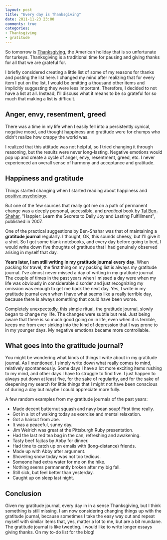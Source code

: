 ```yaml
---
layout: post
title: "Every day is Thanksgiving"
date: 2011-11-23 23:00
comments: true
categories:
- Thanksgiving
- gratitude
---
```

So tomorrow is [Thanksgiving](http://en.wikipedia.org/wiki/Thanksgiving), the American holiday that is so unfortunate for turkeys. Thanksgiving is a traditional time for pausing and giving thanks for all that we are grateful for.

I briefly considered creating a little list of some of my reasons for thanks and posting the list here. I changed my mind after realizing that for every item I put on the list, I would be omitting a thousand other items and implicitly suggesting they were less important. Therefore, I decided to not have a list at all. Instead, I'll discuss what it means to be so grateful for so much that making a list is difficult.

<!--more-->

## Anger, envy, resentment, greed

There was a time in my life when I easily fell into a persistently cynical, negative mood, and thought happiness and gratitude were for chumps who didn't realize how crappy the world was.

I realized that this attitude was not helpful, so I tried changing it through reasoning, but the results were never long-lasting. Negative emotions would pop up and create a cycle of anger, envy, resentment, greed, etc. I never experienced an overall sense of harmony and acceptance and gratitude.

## Happiness and gratitude

Things started changing when I started reading about happiness and [positive psychology](http://en.wikipedia.org/wiki/Positive_psychology).

But one of the few sources that really got me on a path of permanent change was a deeply personal, accessible, and *practical* book by [Tal Ben-Shahar](http://www.talbenshahar.com/), "Happier: Learn the Secrets to Daily Joy and Lasting Fulfillment", published in 2007.

One of the practical suggestions by Ben-Shahar was that of maintaining a **gratitude journal** regularly. I thought, OK, this sounds cheesy, but I'll give it a shot.  So I got some blank notebooks, and every day before going to bed, I would write down five thoughts of gratitude that I had genuinely observed arising in myself that day.

**Years later, I am still writing in my gratitude journal every day**. When packing for travel, the first thing on my packing list is always my gratitude journal. I've almost never missed a day of writing in my gratitude journal. The couple of times in the past years when I missed a day were when my life was obviously in considerable disorder and just recognizing my omission was enough to get me back the next day. Yes, I write in my gratitude journal even when I have what seems like a really terrible day, because there is always something that could have been worse.

Completely unexpectedly, this simple ritual, the gratitude journal, slowly began to change my life. The changes were subtle but real. Just being aware that there is so much good going on in life, even when it is terrible, keeps me from ever sinking into the kind of depression that I was prone to in my younger days. My negative emotions became more controllable.

## What goes into the gratitude journal?

You might be wondering what kinds of things I write about in my gratitude journal. As I mentioned, I simply write down what really comes to mind, relatively spontaneously. Some days I have a lot more exciting items rushing to my mind, and other days I have to struggle to find five. I just happen to always put down at least five, for the sake of regularity, and for the sake of deepening my search for little things that I might not have been conscious of during a day but maybe I could appreciate more fully.

A few random examples from my gratitude journals of the past years:
- Made decent butternut squash and navy bean soup! First time really.
- Got in a lot of walking today as exercise and mental relaxation.
- Got a haircut from Joe.
- It was a peaceful, sunny day.
- Jim Weirich was great at the Pittsburgh Ruby presentation.
- Had the last red tea bag in the can, refreshing and awakening.
- Tasty beef fajitas by Abby for dinner.
- Had time to catch up on emails with (long-distance) friends.
- Made up with Abby after argument.
- Shoveling snow today was not too tedious.
- Someone had extra water for me on the hike.
- Nothing seems permanently broken after my big fall.
- Still sick, but feel better than yesterday.
- Caught up on sleep last night.

## Conclusion

Given my gratitude journal, every day in in a sense Thanksgiving, but I think something is still missing. I am now considering changing things up with the gratitude journal, because sometimes I take the easy way out and repeat myself with similar items that, yes, matter a lot to me, but are a bit mundane. The gratitude journal is like tweeting. I would like to write longer essays giving thanks. On my to-do list for the blog!
